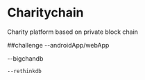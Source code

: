 # Charitychain
Charity platform based on private block chain

##challenge
--androidApp/webApp

  --bigchandb

    --rethinkdb
